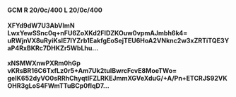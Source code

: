 #### GCM R 20/0c/400 L 20/0c/400
**XFYd9dW7U3AbVlmN**<br/>**LwxYewSSnc0q+nFU6ZoXKd2FIDZKOuw0vpmAJmbh6k4=**<br/>**uRWjnVX8uRyiKslE7IYZrb1EakfgEoSejTEU6HoA2VNknc2w3xZRTiTQE3YaP4RxBKRc7DHKZr5WbLhu...**<br/><br/>
**xNSMWXnwPXRm0hGp**<br/>**vKRsBR16C6TxfLz0r5+Am7Uk2tuIBwrcFcvE8MoeTWo=**<br/>**gelK652dyVO0sRRhChyqtIFZLRKEJmmXGVeXduG/+A/Pn+ETCRJS92VKOHR3gLoS4FWmTTuBCp0fIqD7...**